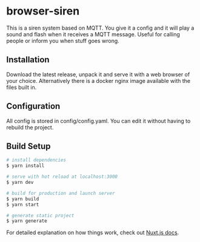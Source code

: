 # browser-siren
This is a siren system based on MQTT. You give it a config and it will play a sound and flash when it receives a MQTT message.
Useful for calling people or inform you when stuff goes wrong.

## Installation
Download the latest release, unpack it and serve it with a web browser of your choice. Alternatively there is a docker nginx image available
with the files built in.

## Configuration
All config is stored in config/config.yaml. You can edit it without having to rebuild the project.

## Build Setup

```bash
# install dependencies
$ yarn install

# serve with hot reload at localhost:3000
$ yarn dev

# build for production and launch server
$ yarn build
$ yarn start

# generate static project
$ yarn generate
```

For detailed explanation on how things work, check out [Nuxt.js docs](https://nuxtjs.org).
